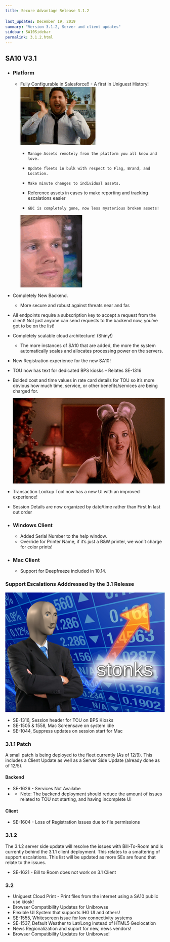 ```yaml
---
title: Secure Advantage Release 3.1.2

last_updates: December 19, 2019
summary: "Version 3.1.2, Server and client updates"
sidebar: SA10Sidebar
permalink: 3.1.2.html
---
```


## SA10 V3.1
*	### Platform
    *	Fully Configurable in Salesforce!! - A first in Uniguest History!  
        ![Jonah Hill Screaming](/images/gifs/JonahHillScreaming.gif)
        *	  Manage Assets remotely from the platform you all know and love.
        *	  Update fleets in bulk with respect to Flag, Brand, and Location.
        *	  Make minute changes to individual assets.
        *   Reference assets in cases to make reporting and tracking escalations easier
        *	  GBC is completely gone, now less mysterious broken assets! 
        
        ![Blink Blink](/images/gifs/BlinkBlink.gif)
   *	Completely New Backend.  
         *   More secure and robust against threats near and far.
   *	All endpoints require a subscription key to accept a request from the client! Not just anyone can send requests to the backend now, you’ve got to be on the list!  
   * Completely scalable cloud architecture! (Shiny!) 
        *	The more instances of SA10 that are added, the more the system automatically scales and allocates processing power on the servers.
   *	New Registration experience for the new SA10!
   *	TOU now has text for dedicated BPS kiosks – Relates SE-1316
   *	Bolded cost and time values in rate card details for TOU so it’s more obvious how much time, service, or other benefits/services are being charged for.
         
         ![Duh](/images/gifs/Duh!.gif)
   *	Transaction Lookup Tool now has a new UI with an improved experience! 
   * Session Details are now organized by date/time rather than First In last out order  



*	### Windows Client
    *	Added Serial Number to the help window.
    *	Override for Printer Name, if it’s just a B&W printer, we won’t charge for color prints!


*	### Mac Client
    *	Support for Deepfreeze included in 10.14.

### Support Escalations Adddressed by the 3.1 Release
![Stonks](/images/gifs/Stonks.png)
* SE-1316, Session header for TOU on BPS Kiosks
* SE-1505 & 1558, Mac Screensave on system idle
* SE-1044, Suppress updates on session start for Mac


### 3.1.1 Patch
A small patch is being deployed to the fleet currently (As of 12/9). This includes a Client Update as well as a Server Side Update (already done as of 12/5).


#### Backend
* SE-1626 - Services Not Availabe
* * Note: The backend deployment should reduce the amount of issues related to TOU not starting, and having incomplete UI

#### Client
* SE-1604 - Loss of Registration Issues due to file permissions 


### 3.1.2
The 3.1.2 server side update will resolve the issues with Bill-To-Room and is currently behind the 3.1.1 client deployment. This relates to a smattering of support escalations. This list will be updated as more SEs are found that relate to the issues. 
* SE-1621 - Bill to Room does not work on 3.1 Client


### 3.2

* Uniguest Cloud Print - Print files from the internet using a SA10 public use kiosk!
* Browser Compatibility Updates for Unibrowse
* Flexible UI System that supports IHG UI and others!
* SE-1555, Whitescreen issue for low connectivity systems
* SE-1537, Default Weather to Lat/Long instead of HTML5 Geolocation
* News Regionalization and suport for new, news vendors!
* Browser Compatibility Updates for Unibrowse!
